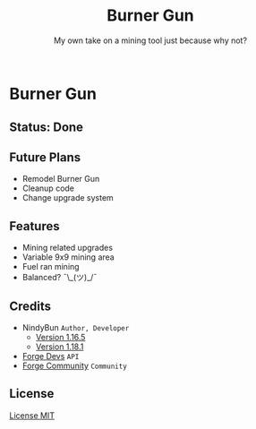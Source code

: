 <h1 align="center"> Burner Gun </h1>
<p align="center"> My own take on a mining tool just because why not? </p>
<p data-comment="this fakes a line break">&zwnj;</p>

# Burner Gun

## Status: Done
## Future Plans
- Remodel Burner Gun
- Cleanup code
- Change upgrade system

## Features
- Mining related upgrades
- Variable 9x9 mining area
- Fuel ran mining
- Balanced? ¯\\\_(ツ)_/¯

## Credits
- NindyBun `Author, Developer`
  - [Version 1.16.5](https://github.com/NindyBun/BurnerGun-1.16.5-3.0.0)
  - [Version 1.18.1](https://github.com/NindyBun/BurnerGun-1.18.1)
- [Forge Devs](https://minecraftforge.net) `API`
- [Forge Community](https://forums.minecraftforge.net/) `Community`

## License
[License MIT](LICENSE.txt)
